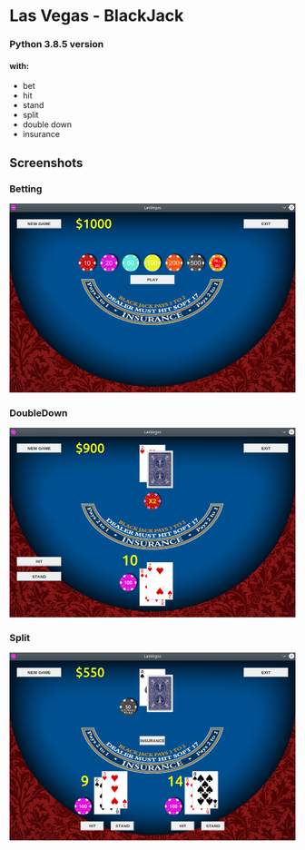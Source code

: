# Las Vegas - BlackJack
### Python 3.8.5 version
#### with:

 - bet
 - hit
 - stand
 - split
 - double down
 - insurance

## Screenshots
### Betting
![Betting](rm_s_1.png)

### DoubleDown
![DoubleDown](rm_s_2.png)

### Split
![Split](rm_s_3.png)


